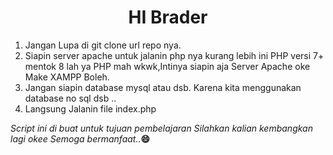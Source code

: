 <h1 align="center">HI Brader</h1>
<ol>
<li>Jangan Lupa di git clone url repo nya.</li>
  <li>Siapin server apache untuk jalanin php nya kurang lebih ini PHP versi 7+ mentok 8 lah ya PHP mah wkwk,Intinya siapin aja Server Apache oke Make XAMPP Boleh.
  </li>
  
<li>Jangan siapin database mysql atau dsb. Karena kita menggunakan database no sql dsb ..
</li> 
<li>
Langsung Jalanin file index.php
</li>
  
</ol>

<div>
<i>Script ini di buat untuk tujuan pembelajaran 
Silahkan kalian kembangkan lagi okee Semoga bermanfaat..</i><b>😄</b>
</div>
